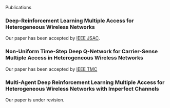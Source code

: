 Publications
### Deep-Reinforcement Learning Multiple Access for Heterogeneous Wireless Networks
Our paper has been accepted by [IEEE JSAC](https://ieeexplore.ieee.org/document/8665952).
### Non-Uniform Time-Step Deep Q-Network for Carrier-Sense Multiple Access in Heterogeneous Wireless Networks
Our paper has been accepted by [IEEE TMC](https://ieeexplore.ieee.org/abstract/document/9079169)
### Multi-Agent Deep Reinforcement Learning Multiple Access for Heterogeneous Wireless Networks with Imperfect Channels
Our paper is under revision. 

